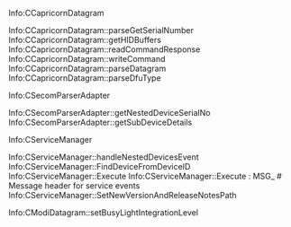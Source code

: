 Info:CCapricornDatagram

Info:CCapricornDatagram::parseGetSerialNumber
Info:CCapricornDatagram::getHIDBuffers
Info:CCapricornDatagram::readCommandResponse
Info:CCapricornDatagram::writeCommand
Info:CCapricornDatagram::parseDatagram
Info:CCapricornDatagram::parseDfuType
 
Info:CSecomParserAdapter

Info:CSecomParserAdapter::getNestedDeviceSerialNo
Info:CSecomParserAdapter::getSubDeviceDetails


Info:CServiceManager

Info:CServiceManager::handleNestedDevicesEvent
Info:CServiceManager::FindDeviceFromDeviceID
Info:CServiceManager::Execute
	Info:CServiceManager::Execute : MSG_									# Message header for service events
Info:CServiceManager::SetNewVersionAndReleaseNotesPath

Info:CModiDatagram::setBusyLightIntegrationLevel
